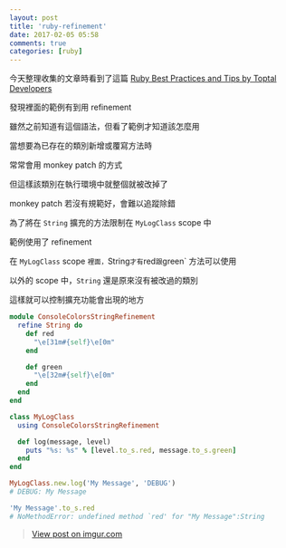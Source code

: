 ```yaml
---
layout: post
title: 'ruby-refinement'
date: 2017-02-05 05:58
comments: true
categories: [ruby]
---
```

今天整理收集的文章時看到了這篇 [Ruby Best Practices and Tips by Toptal Developers](https://www.toptal.com/ruby/tips-and-practices?utm_medium=sponsored_post&utm_campaign=ruby_tips&utm_source=facebook.com)

發現裡面的範例有到用 refinement

雖然之前知道有這個語法，但看了範例才知道該怎麼用

<!-- more -->

當想要為已存在的類別新增或覆寫方法時

常常會用 monkey patch 的方式

但這樣該類別在執行環境中就整個就被改掉了

monkey patch 若沒有規範好，會難以追蹤除錯

為了將在 `String` 擴充的方法限制在 `MyLogClass` scope 中

範例使用了 refinement

在 `MyLogClass` scope `裡面，`String` 才有 `red` 跟 `green` 方法可以使用

以外的 scope 中，`String` 還是原來沒有被改過的類別

這樣就可以控制擴充功能會出現的地方

```ruby
module ConsoleColorsStringRefinement
  refine String do
    def red
      "\e[31m#{self}\e[0m"
    end

    def green
      "\e[32m#{self}\e[0m"
    end
  end
end

class MyLogClass
  using ConsoleColorsStringRefinement

  def log(message, level)
    puts "%s: %s" % [level.to_s.red, message.to_s.green]
  end
end

MyLogClass.new.log('My Message', 'DEBUG') 
# DEBUG: My Message

'My Message'.to_s.red
# NoMethodError: undefined method `red' for "My Message":String
```

<blockquote class="imgur-embed-pub" lang="en" data-id="8qq6lOM"><a href="//imgur.com/8qq6lOM">View post on imgur.com</a></blockquote><script async src="//s.imgur.com/min/embed.js" charset="utf-8"></script>